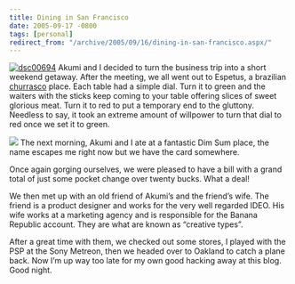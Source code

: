 ```yaml
---
title: Dining in San Francisco
date: 2005-09-17 -0800
tags: [personal]
redirect_from: "/archive/2005/09/16/dining-in-san-francisco.aspx/"
---
```


[![dsc00694](https://static.flickr.com/25/44224652_40777395e6_m.jpg)](http://www.flickr.com/photos/haacked/44224652/ "Photo Sharing")
Akumi and I decided to turn the business trip into a short weekend
getaway. After the meeting, we all went out to Espetus, a brazilian
[churrasco](http://en.wikipedia.org/wiki/Churrasco) place. Each table
had a simple dial. Turn it to green and the waiters with the sticks keep
coming to your table offering slices of sweet glorious meat. Turn it to
red to put a temporary end to the gluttony. Needless to say, it took an
extreme amount of willpower to turn that dial to red once we set it to
green.

![](https://haacked.com/images/dimsum.jpg) The next morning, Akumi and I
ate at a fantastic Dim Sum place, the name escapes me right now but we
have the card somewhere.

Once again gorging ourselves, we were pleased to have a bill with a
grand total of just some pocket change over twenty bucks. What a deal!

We then met up with an old friend of Akumi’s and the friend’s wife. The
friend is a product designer and works for the very well regarded IDEO.
His wife works at a marketing agency and is responsible for the Banana
Republic account. They are what are known as “creative types”.

After a great time with them, we checked out some stores, I played with
the PSP at the Sony Metreon, then we headed over to Oakland to catch a
plane back. Now I’m up way too late for my own good hacking away at this
blog. Good night.

